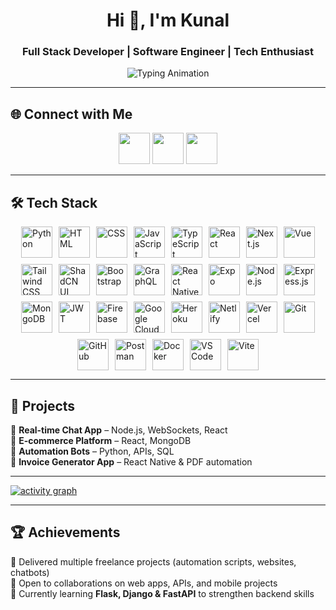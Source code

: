 <h1 align="center">Hi 👋, I'm Kunal</h1>
<h3 align="center">Full Stack Developer | Software Engineer | Tech Enthusiast</h3>

<p align="center">
  <img src="https://readme-typing-svg.herokuapp.com?size=22&duration=4000&color=00F7FF&center=true&vCenter=true&width=600&lines=Full+Stack+Web+%26+Mobile+Developer;Automation+%26+Bot+Developer;Passionate+About+Scalable+Software;Always+Learning+New+Technologies" alt="Typing Animation"/>
</p>

---

## 🌐 Connect with Me
<p align="center">
  <a href="https://linkedin.com/in/devloperkunal"><img src="https://go-skill-icons.vercel.app/api/icons?i=linkedin" width="50"/></a>
  <a href="mailto:kunalsharma20032005@gmail.com"><img src="https://go-skill-icons.vercel.app/api/icons?i=gmail" width="50"/></a>
  <a href="https://kunal.codes/"><img src="https://go-skill-icons.vercel.app/api/icons?i=portfolio" width="50"/></a>
</p>

---

## 🛠️ Tech Stack

<div style="display: flex; flex-wrap: wrap; gap: 10px; justify-content: center;">
  <img src="https://go-skill-icons.vercel.app/api/icons?i=python" alt="Python" width="50">  
  <img src="https://go-skill-icons.vercel.app/api/icons?i=html" alt="HTML" width="50">
  <img src="https://go-skill-icons.vercel.app/api/icons?i=css" alt="CSS" width="50">
  <img src="https://go-skill-icons.vercel.app/api/icons?i=js" alt="JavaScript" width="50">
  <img src="https://go-skill-icons.vercel.app/api/icons?i=typescript" alt="TypeScript" width="50">
  <img src="https://go-skill-icons.vercel.app/api/icons?i=react" alt="React" width="50">
  <img src="https://go-skill-icons.vercel.app/api/icons?i=nextjs" alt="Next.js" width="50">
  <img src="https://go-skill-icons.vercel.app/api/icons?i=vue" alt="Vue" width="50">
  <img src="https://go-skill-icons.vercel.app/api/icons?i=tailwind" alt="Tailwind CSS" width="50">
  <img src="https://go-skill-icons.vercel.app/api/icons?i=shadcn" alt="ShadCN UI" width="50">
  <img src="https://go-skill-icons.vercel.app/api/icons?i=bootstrap" alt="Bootstrap" width="50">
  <img src="https://go-skill-icons.vercel.app/api/icons?i=graphql" alt="GraphQL" width="50">
  <img src="https://go-skill-icons.vercel.app/api/icons?i=reactnative" alt="React Native" width="50">
  <img src="https://go-skill-icons.vercel.app/api/icons?i=expo" alt="Expo" width="50">
  <img src="https://go-skill-icons.vercel.app/api/icons?i=nodejs" alt="Node.js" width="50">
  <img src="https://go-skill-icons.vercel.app/api/icons?i=express" alt="Express.js" width="50">
  <img src="https://go-skill-icons.vercel.app/api/icons?i=mongodb" alt="MongoDB" width="50">
  <img src="https://go-skill-icons.vercel.app/api/icons?i=jwt" alt="JWT" width="50">
  <img src="https://go-skill-icons.vercel.app/api/icons?i=firebase" alt="Firebase" width="50">
  <img src="https://go-skill-icons.vercel.app/api/icons?i=gcp" alt="Google Cloud" width="50">
  <img src="https://go-skill-icons.vercel.app/api/icons?i=heroku" alt="Heroku" width="50">
  <img src="https://go-skill-icons.vercel.app/api/icons?i=netlify" alt="Netlify" width="50">
  <img src="https://go-skill-icons.vercel.app/api/icons?i=vercel" alt="Vercel" width="50">
  <img src="https://go-skill-icons.vercel.app/api/icons?i=git" alt="Git" width="50">
  <img src="https://go-skill-icons.vercel.app/api/icons?i=github" alt="GitHub" width="50">
  <img src="https://go-skill-icons.vercel.app/api/icons?i=postman" alt="Postman" width="50">
  <img src="https://go-skill-icons.vercel.app/api/icons?i=docker" alt="Docker" width="50">
  <img src="https://go-skill-icons.vercel.app/api/icons?i=vscode" alt="VS Code" width="50">
  <img src="https://go-skill-icons.vercel.app/api/icons?i=vite" alt="Vite" width="50">
</div>

---

## 🚀 Projects

💬 **Real-time Chat App** – Node.js, WebSockets, React <br>
🛒 **E-commerce Platform** – React, MongoDB  <br>
🤖 **Automation Bots** – Python, APIs, SQL  <br>
📄 **Invoice Generator App** – React Native & PDF automation  

---

[![activity graph](https://github-readme-activity-graph.vercel.app/graph?username=kunalxd007&theme=react-dark)](https://github-readme-activity-graph.vercel.app/graph?username=kunalxd007&theme=react-dark)

---

## 🏆 Achievements

🎯 Delivered multiple freelance projects (automation scripts, websites, chatbots)  <br>
🚀 Open to collaborations on web apps, APIs, and mobile projects  <br>
🌱 Currently learning **Flask, Django & FastAPI** to strengthen backend skills  
